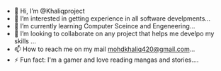 - 👋 Hi, I’m @Khaliqproject
- 👀 I’m interested in getting experience in all software develpments...
- 🌱 I’m currently learning Computer Sceince and Engeneering...
- 💞️ I’m looking to collaborate on any project that helps me develpo my skills ...
- 📫 How to reach me on my mail mohdkhaliq420@gmail.com...
- ⚡ Fun fact: I'm a gamer and love reading mangas and stories....

<!---
Khaliqproject/Khaliqproject is a ✨ special ✨ repository because its `README.md` (this file) appears on your GitHub profile.
You can click the Preview link to take a look at your changes.
--->
